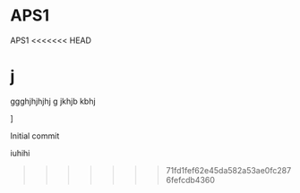 # APS1
 APS1
<<<<<<< HEAD



j
=======
ggghjhjhjhj g 
jkhjb
kbhj

]




Initial commit









iuhihi

>>>>>>> 71fd1fef62e45da582a53ae0fc2876fefcdb4360

